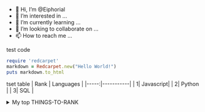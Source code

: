 - 👋 Hi, I’m @Eiphorial
- 👀 I’m interested in ...
- 🌱 I’m currently learning ...
- 💞️ I’m looking to collaborate on ...
- 📫 How to reach me ...

test code
```ruby
require 'redcarpet'
markdown = Redcarpet.new("Hello World!")
puts markdown.to_html
```

tset table
| Rank | Languages |
|-----:|-----------|
|     1| Javascript|
|     2| Python    |
|     3| SQL       |

<details>
<summary>My top THINGS-TO-RANK</summary>

YOUR TABLE

</details>

<!---
Eiphorial/Eiphorial is a ✨ special ✨ repository because its `README.md` (this file) appears on your GitHub profile.
You can click the Preview link to take a look at your changes.
--->
